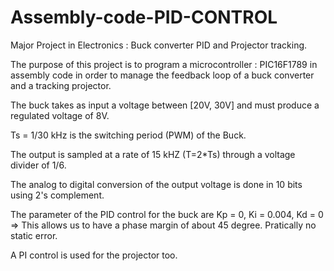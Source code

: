 # Assembly-code-PID-CONTROL
Major Project in Electronics : Buck converter PID and Projector tracking.

The purpose of this project is to program a microcontroller : PIC16F1789 in assembly code
in order to manage the feedback loop of a buck converter and a tracking projector.

The buck takes as input a voltage between [20V, 30V] and must produce a regulated voltage of 8V.

Ts = 1/30 kHz is the switching period (PWM) of the Buck. 

The output is sampled at a rate of 15 kHZ (T=2*Ts) through a voltage divider of 1/6.

The analog to digital conversion of the output voltage is done in 10 bits using 2's complement. 

The parameter of the PID control for the buck are Kp = 0, Ki = 0.004, Kd = 0 => This allows us to 
have a phase margin of about 45 degree. Pratically no static error.

A PI control is used for the projector too.

